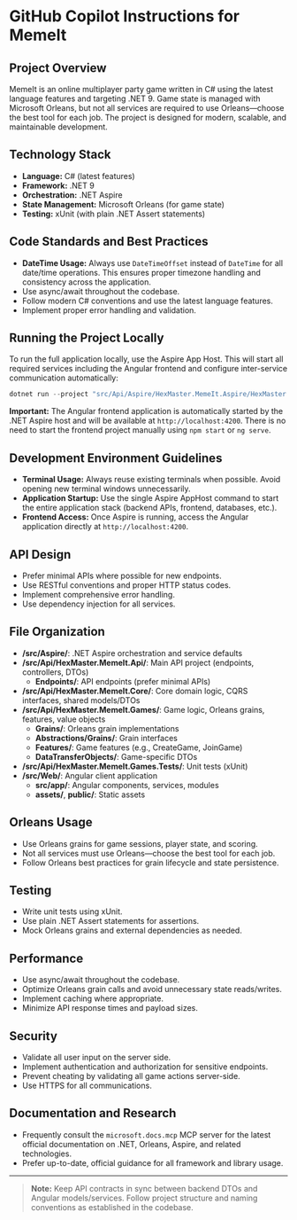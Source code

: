 # GitHub Copilot Instructions for MemeIt

## Project Overview
MemeIt is an online multiplayer party game written in C# using the latest language features and targeting .NET 9. Game state is managed with Microsoft Orleans, but not all services are required to use Orleans—choose the best tool for each job. The project is designed for modern, scalable, and maintainable development.

## Technology Stack
- **Language:** C# (latest features)
- **Framework:** .NET 9
- **Orchestration:** .NET Aspire
- **State Management:** Microsoft Orleans (for game state)
- **Testing:** xUnit (with plain .NET Assert statements)

## Code Standards and Best Practices
- **DateTime Usage:** Always use `DateTimeOffset` instead of `DateTime` for all date/time operations. This ensures proper timezone handling and consistency across the application.
- Use async/await throughout the codebase.
- Follow modern C# conventions and use the latest language features.
- Implement proper error handling and validation.

## Running the Project Locally
To run the full application locally, use the Aspire App Host. This will start all required services including the Angular frontend and configure inter-service communication automatically:

```powershell
dotnet run --project "src/Api/Aspire/HexMaster.MemeIt.Aspire/HexMaster.MemeIt.Aspire.AppHost"
```

**Important:** The Angular frontend application is automatically started by the .NET Aspire host and will be available at `http://localhost:4200`. There is no need to start the frontend project manually using `npm start` or `ng serve`.

## Development Environment Guidelines
- **Terminal Usage:** Always reuse existing terminals when possible. Avoid opening new terminal windows unnecessarily.
- **Application Startup:** Use the single Aspire AppHost command to start the entire application stack (backend APIs, frontend, databases, etc.).
- **Frontend Access:** Once Aspire is running, access the Angular application directly at `http://localhost:4200`.

## API Design
- Prefer minimal APIs where possible for new endpoints.
- Use RESTful conventions and proper HTTP status codes.
- Implement comprehensive error handling.
- Use dependency injection for all services.

## File Organization
- **/src/Aspire/**: .NET Aspire orchestration and service defaults
- **/src/Api/HexMaster.MemeIt.Api/**: Main API project (endpoints, controllers, DTOs)
  - **Endpoints/**: API endpoints (prefer minimal APIs)
- **/src/Api/HexMaster.MemeIt.Core/**: Core domain logic, CQRS interfaces, shared models/DTOs
- **/src/Api/HexMaster.MemeIt.Games/**: Game logic, Orleans grains, features, value objects
  - **Grains/**: Orleans grain implementations
  - **Abstractions/Grains/**: Grain interfaces
  - **Features/**: Game features (e.g., CreateGame, JoinGame)
  - **DataTransferObjects/**: Game-specific DTOs
- **/src/Api/HexMaster.MemeIt.Games.Tests/**: Unit tests (xUnit)
- **/src/Web/**: Angular client application
  - **src/app/**: Angular components, services, modules
  - **assets/**, **public/**: Static assets

## Orleans Usage
- Use Orleans grains for game sessions, player state, and scoring.
- Not all services must use Orleans—choose the best tool for each job.
- Follow Orleans best practices for grain lifecycle and state persistence.

## Testing
- Write unit tests using xUnit.
- Use plain .NET Assert statements for assertions.
- Mock Orleans grains and external dependencies as needed.

## Performance
- Use async/await throughout the codebase.
- Optimize Orleans grain calls and avoid unnecessary state reads/writes.
- Implement caching where appropriate.
- Minimize API response times and payload sizes.

## Security
- Validate all user input on the server side.
- Implement authentication and authorization for sensitive endpoints.
- Prevent cheating by validating all game actions server-side.
- Use HTTPS for all communications.

## Documentation and Research
- Frequently consult the `microsoft.docs.mcp` MCP server for the latest official documentation on .NET, Orleans, Aspire, and related technologies.
- Prefer up-to-date, official guidance for all framework and library usage.

---

> **Note:** Keep API contracts in sync between backend DTOs and Angular models/services. Follow project structure and naming conventions as established in the codebase.

